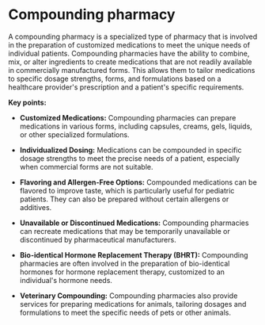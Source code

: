 # Compounding pharmacy

A compounding pharmacy is a specialized type of pharmacy that is involved in the preparation of customized medications to meet the unique needs of individual patients. Compounding pharmacies have the ability to combine, mix, or alter ingredients to create medications that are not readily available in commercially manufactured forms. This allows them to tailor medications to specific dosage strengths, forms, and formulations based on a healthcare provider's prescription and a patient's specific requirements.

**Key points:**

* **Customized Medications:** Compounding pharmacies can prepare medications in various forms, including capsules, creams, gels, liquids, or other specialized formulations.

* **Individualized Dosing:** Medications can be compounded in specific dosage strengths to meet the precise needs of a patient, especially when commercial forms are not suitable.

* **Flavoring and Allergen-Free Options:** Compounded medications can be flavored to improve taste, which is particularly useful for pediatric patients. They can also be prepared without certain allergens or additives.

* **Unavailable or Discontinued Medications:** Compounding pharmacies can recreate medications that may be temporarily unavailable or discontinued by pharmaceutical manufacturers.

* **Bio-identical Hormone Replacement Therapy (BHRT):** Compounding pharmacies are often involved in the preparation of bio-identical hormones for hormone replacement therapy, customized to an individual's hormone needs.

* **Veterinary Compounding:** Compounding pharmacies also provide services for preparing medications for animals, tailoring dosages and formulations to meet the specific needs of pets or other animals.
